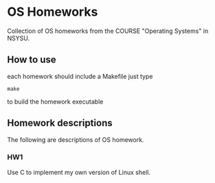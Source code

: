 # OS Homeworks

Collection of OS homeworks from the COURSE "Operating Systems"
in NSYSU.

## How to use
each homework should include a Makefile
just type
```
make
```
to build the homework executable

## Homework descriptions

The following are descriptions of OS homework. 
### HW1
Use C to implement my own version of Linux shell.

### 
